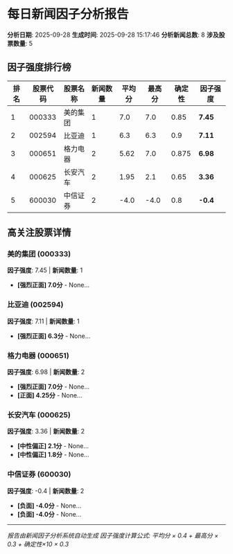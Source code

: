 # 每日新闻因子分析报告

**分析日期**: 2025-09-28
**生成时间**: 2025-09-28 15:17:46
**分析新闻总数**: 8
**涉及股票数量**: 5

## 因子强度排行榜

| 排名 | 股票代码 | 股票名称 | 新闻数量 | 平均分 | 最高分 | 确定性 | **因子强度** |
|------|----------|----------|----------|--------|--------|--------|--------------|
| 1 | 000333 | 美的集团 | 1 | 7.0 | 7.0 | 0.85 | **7.45** |
| 2 | 002594 | 比亚迪 | 1 | 6.3 | 6.3 | 0.9 | **7.11** |
| 3 | 000651 | 格力电器 | 2 | 5.62 | 7.0 | 0.875 | **6.98** |
| 4 | 000625 | 长安汽车 | 2 | 1.95 | 2.1 | 0.65 | **3.36** |
| 5 | 600030 | 中信证券 | 2 | -4.0 | -4.0 | 0.8 | **-0.4** |

## 高关注股票详情

### 美的集团 (000333)
**因子强度**: 7.45 | **新闻数量**: 1

- **[强烈正面] 7.0分** - None...

### 比亚迪 (002594)
**因子强度**: 7.11 | **新闻数量**: 1

- **[强烈正面] 6.3分** - None...

### 格力电器 (000651)
**因子强度**: 6.98 | **新闻数量**: 2

- **[强烈正面] 7.0分** - None...
- **[正面] 4.25分** - None...

### 长安汽车 (000625)
**因子强度**: 3.36 | **新闻数量**: 2

- **[中性偏正] 2.1分** - None...
- **[中性偏正] 1.8分** - None...

### 中信证券 (600030)
**因子强度**: -0.4 | **新闻数量**: 2

- **[负面] -4.0分** - None...
- **[负面] -4.0分** - None...


---
*报告由新闻因子分析系统自动生成*
*因子强度计算公式: 平均分 × 0.4 + 最高分 × 0.3 + 确定性×10 × 0.3*
